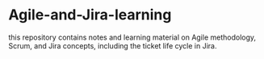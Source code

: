# Agile-and-Jira-learning
this repository contains notes and learning material on Agile methodology, Scrum, and Jira concepts, including the ticket life cycle in Jira.
